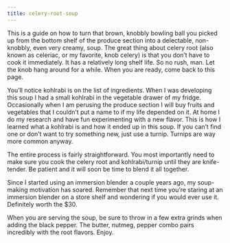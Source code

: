 ```yaml
---
title: celery-root-soup
---
```

This is a guide on how to turn that brown, knobbly bowling ball you picked up from the bottom shelf of the produce section into a delectable, non-knobbly, even very creamy, soup. The great thing about celery root (also known as celeriac, or my favorite, knob celery) is that you don’t have to cook it immediately. It has a relatively long shelf life. So no rush, man. Let the knob hang around for a while. When you are ready, come back to this page.

You’ll notice kohlrabi is on the list of ingredients. When I was developing this soup I had a small kohlrabi in the vegetable drawer of my fridge. Occasionally when I am perusing the produce section I will buy fruits and vegetables that I couldn’t put a name to if my life depended on it. At home I do my research and have fun experimenting with a new flavor. This is how I learned what a kohlrabi is and how it ended up in this soup. If you can’t find one or don’t want to try something new, just use a turnip. Turnips are way more common anyway.

The entire process is fairly straightforward. You most importantly need to make sure you cook the celery root and kohlrabi/turnip until they are knife-tender. Be patient and it will soon be time to blend it all together.

Since I started using an immersion blender a couple years ago, my soup-making motivation has soared. Remember that next time you’re staring at an immersion blender on a store shelf and wondering if you would ever use it. Definitely worth the $30.  

When you are serving the soup, be sure to throw in a few extra grinds when adding the black pepper. The butter, nutmeg, pepper combo pairs incredibly with the root flavors. Enjoy.
